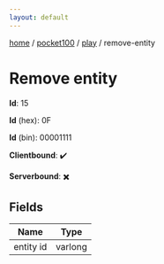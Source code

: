 ```yaml
---
layout: default
---
```


[home](/)  /  [pocket100](/protocol/pocket100)  /  [play](/protocol/pocket100/play)  /  remove-entity

# Remove entity

**Id**: 15

**Id** (hex): 0F

**Id** (bin): 00001111

**Clientbound**: ✔️

**Serverbound**: ✖️

## Fields

Name | Type
---|---
entity id | varlong
